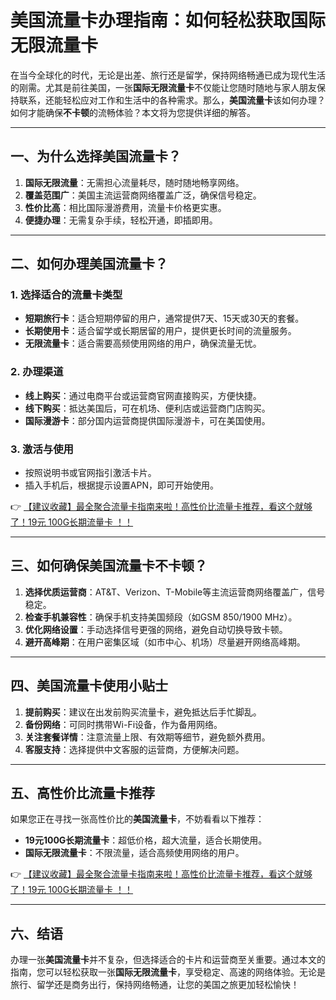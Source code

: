 # 美国流量卡办理指南：如何轻松获取国际无限流量卡

在当今全球化的时代，无论是出差、旅行还是留学，保持网络畅通已成为现代生活的刚需。尤其是前往美国，一张**国际无限流量卡**不仅能让您随时随地与家人朋友保持联系，还能轻松应对工作和生活中的各种需求。那么，**美国流量卡**该如何办理？如何才能确保**不卡顿**的流畅体验？本文将为您提供详细的解答。

---

## 一、为什么选择美国流量卡？

1. **国际无限流量**：无需担心流量耗尽，随时随地畅享网络。
2. **覆盖范围广**：美国主流运营商网络覆盖广泛，确保信号稳定。
3. **性价比高**：相比国际漫游费用，流量卡价格更实惠。
4. **便捷办理**：无需复杂手续，轻松开通，即插即用。

---

## 二、如何办理美国流量卡？

### 1. 选择适合的流量卡类型
- **短期旅行卡**：适合短期停留的用户，通常提供7天、15天或30天的套餐。
- **长期使用卡**：适合留学或长期居留的用户，提供更长时间的流量服务。
- **无限流量卡**：适合需要高频使用网络的用户，确保流量无忧。

### 2. 办理渠道
- **线上购买**：通过电商平台或运营商官网直接购买，方便快捷。
- **线下购买**：抵达美国后，可在机场、便利店或运营商门店购买。
- **国际漫游卡**：部分国内运营商提供国际漫游卡，可在美国使用。

### 3. 激活与使用
- 按照说明书或官网指引激活卡片。
- 插入手机后，根据提示设置APN，即可开始使用。

👉 [【建议收藏】最全聚合流量卡指南来啦！高性价比流量卡推荐，看这个就够了！19元 100G长期流量卡 ！！](https://bit.ly/Liuliangka)

---

## 三、如何确保美国流量卡不卡顿？

1. **选择优质运营商**：AT&T、Verizon、T-Mobile等主流运营商网络覆盖广，信号稳定。
2. **检查手机兼容性**：确保手机支持美国频段（如GSM 850/1900 MHz）。
3. **优化网络设置**：手动选择信号更强的网络，避免自动切换导致卡顿。
4. **避开高峰期**：在用户密集区域（如市中心、机场）尽量避开网络高峰期。

---

## 四、美国流量卡使用小贴士

1. **提前购买**：建议在出发前购买流量卡，避免抵达后手忙脚乱。
2. **备份网络**：可同时携带Wi-Fi设备，作为备用网络。
3. **关注套餐详情**：注意流量上限、有效期等细节，避免额外费用。
4. **客服支持**：选择提供中文客服的运营商，方便解决问题。

---

## 五、高性价比流量卡推荐

如果您正在寻找一张高性价比的**美国流量卡**，不妨看看以下推荐：
- **19元100G长期流量卡**：超低价格，超大流量，适合长期使用。
- **国际无限流量卡**：不限流量，适合高频使用网络的用户。

👉 [【建议收藏】最全聚合流量卡指南来啦！高性价比流量卡推荐，看这个就够了！19元 100G长期流量卡 ！！](https://bit.ly/Liuliangka)

---

## 六、结语

办理一张**美国流量卡**并不复杂，但选择适合的卡片和运营商至关重要。通过本文的指南，您可以轻松获取一张**国际无限流量卡**，享受稳定、高速的网络体验。无论是旅行、留学还是商务出行，保持网络畅通，让您的美国之旅更加轻松愉快！